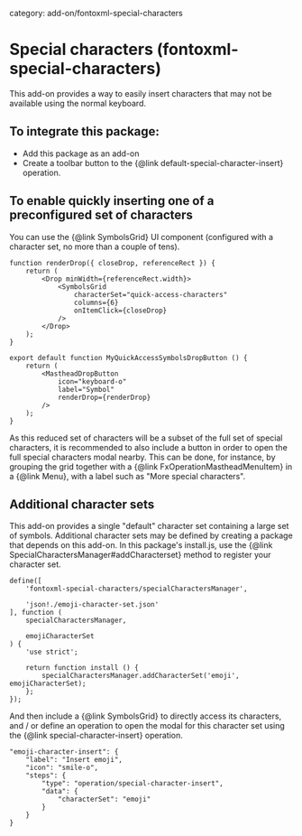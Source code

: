 category: add-on/fontoxml-special-characters

# Special characters (fontoxml-special-characters)

This add-on provides a way to easily insert characters that may not be available using the normal keyboard.

## To integrate this package:

* Add this package as an add-on
* Create a toolbar button to the {@link default-special-character-insert} operation.

## To enable quickly inserting one of a preconfigured set of characters
You can use the {@link SymbolsGrid} UI component (configured with a character set, no more than a couple of tens).

```
function renderDrop({ closeDrop, referenceRect }) {
	return (
		<Drop minWidth={referenceRect.width}>
			<SymbolsGrid
				characterSet="quick-access-characters"
				columns={6}
				onItemClick={closeDrop}
			/>
		</Drop>
	);
}

export default function MyQuickAccessSymbolsDropButton () {
	return (
		<MastheadDropButton
			icon="keyboard-o"
			label="Symbol"
			renderDrop={renderDrop}
		/>
	);
}
```

As this reduced set of characters will be a subset of the full set of special characters, it is recommended to also
include a button in order to open the full special characters modal nearby. This can be done, for instance, by grouping
the grid together with a {@link FxOperationMastheadMenuItem} in a {@link Menu}, with a label such as "More special
characters".

## Additional character sets

This add-on provides a single "default" character set containing a large set of symbols. Additional character sets
may be defined by creating a package that depends on this add-on. In this package's install.js, use the
{@link SpecialCharactersManager#addCharacterset} method to register your character set.

```
define([
	'fontoxml-special-characters/specialCharactersManager',

	'json!./emoji-character-set.json'
], function (
	specialCharactersManager,

	emojiCharacterSet
) {
	'use strict';

	return function install () {
		specialCharactersManager.addCharacterSet('emoji', emojiCharacterSet);
	};
});
```

And then include a {@link SymbolsGrid} to directly access its characters, and / or define an operation to open the modal
for this character set using the {@link special-character-insert} operation.


```
"emoji-character-insert": {
	"label": "Insert emoji",
	"icon": "smile-o",
	"steps": {
		"type": "operation/special-character-insert",
		"data": {
			"characterSet": "emoji"
		}
	}
}
```
